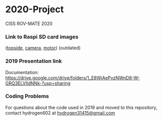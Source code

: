 # 2020-Project
CISS ROV-MATE 2020 <br>

### Link to Raspi SD card images
(<a href="https://www.dropbox.com/s/ywiuz3bnbsoy6am/MATE_Topside_2019.img?dl=0">topside</a>, <a href="https://www.dropbox.com/s/pmv8e9o7058bai0/MATE_Camera_2019.img?dl=0">camera</a>, <a href="https://www.dropbox.com/s/j6l58o7ey1v0xhj/MATE_Motor_2019.img?dl=0">motor</a>) (outdated)

### 2019 Presentation link

Documentation: https://drive.google.com/drive/folders/1_E8WjAePvzNWnD8-W-GRQ3ELVlIdNNk-?usp=sharing

### Coding Problems
For questions about the code used in 2019 and moved to this repository,  
contact hydrogen602 at hydrogen31415@gmail.com